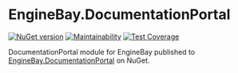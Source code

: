 # EngineBay.DocumentationPortal

[![NuGet version](https://badge.fury.io/nu/EngineBay.DocumentationPortal.svg)](https://badge.fury.io/nu/EngineBay.DocumentationPortal)
[![Maintainability](https://api.codeclimate.com/v1/badges/1b17960d6d125f22eff5/maintainability)](https://codeclimate.com/github/engine-bay/documentation-portal/maintainability)
[![Test Coverage](https://api.codeclimate.com/v1/badges/1b17960d6d125f22eff5/test_coverage)](https://codeclimate.com/github/engine-bay/documentation-portal/test_coverage)

DocumentationPortal module for EngineBay published to [EngineBay.DocumentationPortal](https://www.nuget.org/packages/EngineBay.DocumentationPortal/) on NuGet. 
